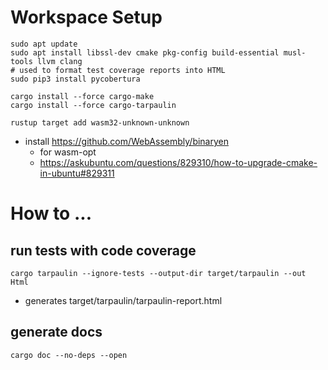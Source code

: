 # Workspace Setup
```shell script
sudo apt update
sudo apt install libssl-dev cmake pkg-config build-essential musl-tools llvm clang
# used to format test coverage reports into HTML
sudo pip3 install pycobertura

cargo install --force cargo-make
cargo install --force cargo-tarpaulin

rustup target add wasm32-unknown-unknown
```
- install https://github.com/WebAssembly/binaryen
  - for wasm-opt
  - https://askubuntu.com/questions/829310/how-to-upgrade-cmake-in-ubuntu#829311

# How to ... 

## run tests with code coverage
`cargo tarpaulin --ignore-tests --output-dir target/tarpaulin --out Html`
- generates target/tarpaulin/tarpaulin-report.html

## generate docs
`cargo doc --no-deps --open`

